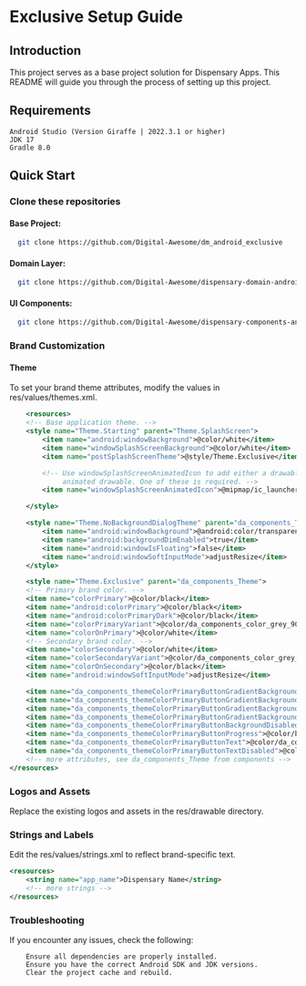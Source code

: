 # Exclusive Setup Guide

## Introduction

This project serves as a base project solution for Dispensary Apps. This README will guide you through the process of setting up this project.

## Requirements

    Android Studio (Version Giraffe | 2022.3.1 or higher)
    JDK 17
    Gradle 8.0

## Quick Start

### Clone these repositories

#### Base Project:
```bash
  git clone https://github.com/Digital-Awesome/dm_android_exclusive
```

#### Domain Layer:
```bash
  git clone https://github.com/Digital-Awesome/dispensary-domain-android
```

#### UI Components:
```bash
  git clone https://github.com/Digital-Awesome/dispensary-components-android
```



### Brand Customization

#### Theme
To set your brand theme attributes, modify the values in res/values/themes.xml.

```xml
    <resources>
    <!-- Base application theme. -->
    <style name="Theme.Starting" parent="Theme.SplashScreen">
        <item name="android:windowBackground">@color/white</item>
        <item name="windowSplashScreenBackground">@color/white</item>
        <item name="postSplashScreenTheme">@style/Theme.Exclusive</item>

        <!-- Use windowSplashScreenAnimatedIcon to add either a drawable or an
             animated drawable. One of these is required. -->
        <item name="windowSplashScreenAnimatedIcon">@mipmap/ic_launcher_foreground</item>

    </style>

    <style name="Theme.NoBackgroundDialogTheme" parent="da_components_Theme">
        <item name="android:windowBackground">@android:color/transparent</item>
        <item name="android:backgroundDimEnabled">true</item>
        <item name="android:windowIsFloating">false</item>
        <item name="android:windowSoftInputMode">adjustResize</item>
    </style>

    <style name="Theme.Exclusive" parent="da_components_Theme">
    <!-- Primary brand color. -->
    <item name="colorPrimary">@color/black</item>
    <item name="android:colorPrimary">@color/black</item>
    <item name="android:colorPrimaryDark">@color/black</item>
    <item name="colorPrimaryVariant">@color/da_components_color_grey_900</item>
    <item name="colorOnPrimary">@color/white</item>
    <!-- Secondary brand color. -->
    <item name="colorSecondary">@color/white</item>
    <item name="colorSecondaryVariant">@color/da_components_color_grey_900</item>
    <item name="colorOnSecondary">@color/black</item>
    <item name="android:windowSoftInputMode">adjustResize</item>

    <item name="da_components_themeColorPrimaryButtonGradientBackgroundStart">@color/black</item>
    <item name="da_components_themeColorPrimaryButtonGradientBackgroundEnd">@color/black</item>
    <item name="da_components_themeColorPrimaryButtonGradientBackgroundPressedStart">@color/da_components_color_grey_900</item>
    <item name="da_components_themeColorPrimaryButtonGradientBackgroundPressedEnd">@color/da_components_color_grey_900</item>
    <item name="da_components_themeColorPrimaryButtonBackgroundDisabled">@color/da_components_color_grey_500</item>
    <item name="da_components_themeColorPrimaryButtonProgress">@color/black</item>
    <item name="da_components_themeColorPrimaryButtonText">@color/da_components_color_white</item>
    <item name="da_components_themeColorPrimaryButtonTextDisabled">@color/da_components_color_grey_200</item>
    <!-- more attributes, see da_components_Theme from components -->
</resources>
```

### Logos and Assets

Replace the existing logos and assets in the res/drawable directory.

### Strings and Labels
Edit the res/values/strings.xml to reflect brand-specific text.

```xml
<resources>
    <string name="app_name">Dispensary Name</string>
    <!-- more strings -->
</resources>
```


### Troubleshooting

If you encounter any issues, check the following:

        Ensure all dependencies are properly installed.
        Ensure you have the correct Android SDK and JDK versions.
        Clear the project cache and rebuild.

